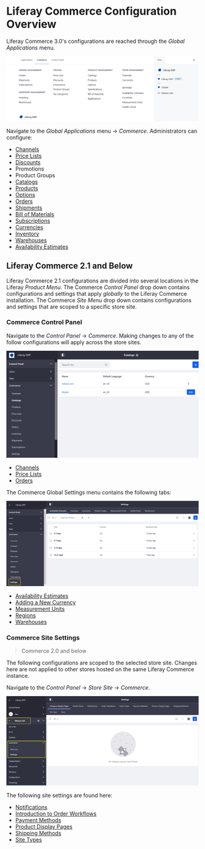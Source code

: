 # Liferay Commerce Configuration Overview

Liferay Commerce 3.0's configurations are reached through the _Global Applications_ menu.

![Access Commerce 3.0 via the Global Application menu.](./liferay-commerce-configuration-overview/images/06.png)

Navigate to the _Global Applications_ menu &rarr; _Commerce_. Administrators can configure:

* [Channels](./channels/managing-channels.md)
* [Price Lists](../pricing/creating-a-price-list.md)
* [Discounts](../pricing/promoting-products/introduction-to-discounts.md)
* Promotions
* Product Groups
* [Catalogs](../product-management/catalogs/creating-a-new-catalog.md)
* [Products](../product-management/creating-and-managing-products/products/products-overview.md)
* [Options](../product-management/creating-and-managing-products/products/using-product-options.md)
* [Orders](../order-management/orders/orders-menu-reference-guide.md)
* [Shipments](../order-management/shipments/introduction-to-shipments.md)
* [Bill of Materials](../product-management/creating-and-managing-products/products/managing-boms.md)
* [Subscriptions](../order-management/subscriptions/managing-subscriptions.md)
* [Currencies](./currencies/adding-a-new-currency.md)
* [Inventory](../inventory-management/introduction-to-managing-inventory.md)
* [Warehouses](../inventory-management/warehouse-reference-guide.md)
* [Availability Estimates](../inventory-management/availability-estimates.md)

## Liferay Commerce 2.1 and Below

Liferay Commerce 2.1 configurations are divided into several locations in the Liferay _Product Menu_. The Commerce _Control Panel_ drop down contains configurations and settings that apply _globally_ to the Liferay Commerce installation. The Commerce _Site Menu_ drop down contains configurations and settings that are scoped to a specific store site.

### Commerce Control Panel

Navigate to the _Control Panel_ → _Commerce_. Making changes to any of the follow configurations will apply across the store sites.

![Global Commerce Settings](./liferay-commerce-configuration-overview/images/01.png)

* [Channels](./channels/managing-channels.md)
* [Price Lists](../pricing/creating-a-price-list.md)
* [Orders](../order-management/orders/orders-menu-reference-guide.md)

The Commerce Global Settings menu contains the following tabs:

![Commerce Global Settings Tab](./liferay-commerce-configuration-overview/images/02.png)

* [Availability Estimates](../inventory-management/availability-estimates.md)
* [Adding a New Currency](./currencies/adding-a-new-currency.md)
* [Measurement Units](./configuring-shipping-methods/measurement-units.md)
* [Regions](./adding-regions.md)
* [Warehouses](../inventory-management/warehouse-reference-guide.md)

### Commerce Site Settings

> Commerce 2.0 and below

The following configurations are scoped to the selected store site. Changes here are not applied to other stores hosted on the same Liferay Commerce instance.

Navigate to the _Control Panel_ → _Store Site_ → _Commerce_.

![Minium Full Site Settings](./liferay-commerce-configuration-overview/images/03.png)

The following site settings are found here:

* [Notifications](./sending-emails/using-notification-templates.md)
* [Introduction to Order Workflows](../order-management/order-workflows/introduction-to-order-workflows.md)
* [Payment Methods](./configuring-payment-methods.md)
* [Product Display Pages](../creating-store-content/creating-product-display-pages.md)
* [Shipping Methods](./configuring-shipping-methods/shipping-method-reference.md)
* [Site Types](../starting-a-store/sites-and-site-types.md)
